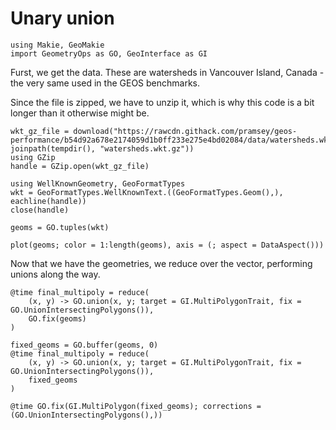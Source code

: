 # Unary union

```@example unary
using Makie, GeoMakie
import GeometryOps as GO, GeoInterface as GI
```

Furst, we get the data.  These are watersheds in Vancouver Island, Canada - the very same used in the GEOS benchmarks.

Since the file is zipped, we have to unzip it, which is why this code is a bit longer than it otherwise might be.

```@example unary
wkt_gz_file = download("https://rawcdn.githack.com/pramsey/geos-performance/b54d92a678e2174059d1b0ff233e275e4bd02084/data/watersheds.wkt.gz", joinpath(tempdir(), "watersheds.wkt.gz"))
using GZip
handle = GZip.open(wkt_gz_file)

using WellKnownGeometry, GeoFormatTypes
wkt = GeoFormatTypes.WellKnownText.((GeoFormatTypes.Geom(),), eachline(handle))
close(handle)

geoms = GO.tuples(wkt)

plot(geoms; color = 1:length(geoms), axis = (; aspect = DataAspect()))
```

Now that we have the geometries, we reduce over the vector, performing unions along the way.

```@example unary
@time final_multipoly = reduce(
    (x, y) -> GO.union(x, y; target = GI.MultiPolygonTrait, fix = GO.UnionIntersectingPolygons()), 
    GO.fix(geoms)
)
```


```@example unary
fixed_geoms = GO.buffer(geoms, 0)
@time final_multipoly = reduce(
    (x, y) -> GO.union(x, y; target = GI.MultiPolygonTrait, fix = GO.UnionIntersectingPolygons()), 
    fixed_geoms
)
```
```@example unary
@time GO.fix(GI.MultiPolygon(fixed_geoms); corrections = (GO.UnionIntersectingPolygons(),))
```
